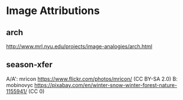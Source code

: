 Image Attributions
==================

arch
----
http://www.mrl.nyu.edu/projects/image-analogies/arch.html


season-xfer
-----------
A/A': mricon https://www.flickr.com/photos/mricon/ (CC BY-SA 2.0)
B: mobinovyc https://pixabay.com/en/winter-snow-winter-forest-nature-1155941/ (CC 0)
